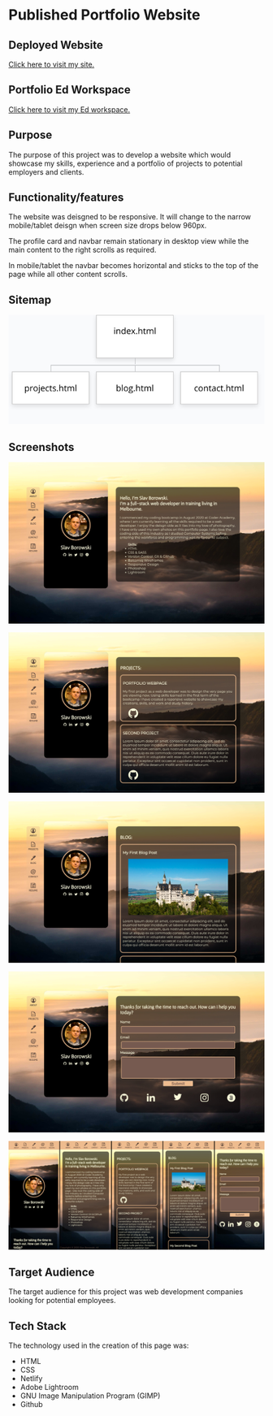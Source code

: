 # Published Portfolio Website 

## Deployed Website

[Click here to visit my site.](https://slavborowski.netlify.app/)

## Portfolio Ed Workspace

[Click here to visit my Ed workspace.](https://edstem.org/courses/4464/workspaces/pNU38Huum4SbIImgr49DGzV1r2Og4tjn)

## Purpose

The purpose of this project was to develop a website which would showcase my skills, experience and a portfolio of projects to potential employers and clients.

## Functionality/features

The website was deisgned to be responsive. It will change to the narrow mobile/tablet deisgn when screen size drops below 960px.

The profile card and navbar remain stationary in desktop view while the main content to the right scrolls as required.

In mobile/tablet the navbar becomes horizontal and sticks to the top of the page while all other content scrolls.

## Sitemap

![Sitemap](./docs/sitemap.png)

## Screenshots

![Desktop landing page](./docs/deskscreen1.png)

![Desktop projects page](./docs/deskscreen2.png)

![Desktop blog page](./docs/deskscreen3.png)

![Desktop contact page](./docs/deskscreen4.png)

![Mobile top page](./docs/mobilescreens.png)


## Target Audience

The target audience for this project was web development companies looking for potential employees.

## Tech Stack

The technology used in the creation of this page was:
- HTML
- CSS
- Netlify
- Adobe Lightroom
- GNU Image Manipulation Program (GIMP)
- Github


